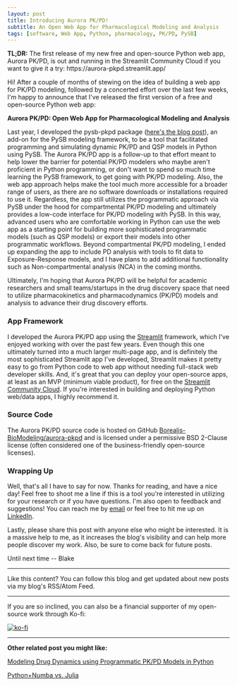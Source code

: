 ```yaml
---
layout: post
title: Introducing Aurora PK/PD!
subtitle: An Open Web App for Pharmacological Modeling and Analysis
tags: [software, Web App, Python, pharmacology, PK/PD, PySB]
---
```


<div class="alert alert-info">
<strong>TL;DR:</strong> The first release of my new free and open-source Python web app, Aurora PK/PD, is out and running in the Streamlit Community Cloud if you want to give it a try: https://aurora-pkpd.streamlit.app/
</div>

Hi! After a couple of months of stewing on the idea of building a web app for PK/PD modeling, followed by a concerted effort over the last few weeks, I'm happy to announce that I've released the first version of a free and open-source Python web app:


**Aurora PK/PD: Open Web App for Pharmacological Modeling and Analysis**

Last year, I developed the pysb-pkpd package ([here's the blog post](https://blakeaw.github.io/2023-10-23-pysb-pkpd/)), an add-on for the PySB modeling framework, to be a tool that facilitated programming and simulating dynamic PK/PD and QSP models in Python using PySB. The Aurora PK/PD app is a follow-up to that effort meant to help lower the barrier for potential PK/PD modelers who maybe aren't proficient in Python programming, or don't want to spend so much time learning the PySB framework, to get going with PK/PD modeling. Also, the web app approach helps make the tool much more accessible for a broader range of users, as there are no software downloads or installations required to use it. Regardless, the app still utilizes the programmatic approach via PySB under the hood for compartmental PK/PD modeling and ultimately provides a low-code interface for PK/PD modeling with PySB. In this way, advanced users who are comfortable working in Python can use the web app as a starting point for building more sophisticated programmatic models (such as QSP models) or export their models into other programmatic workflows.  Beyond compartmental PK/PD modeling, I ended up expanding the app to include PD analysis with tools to fit data to Exposure-Response models, and I have plans to add additional functionality such as Non-compartmental analysis (NCA) in the coming months.  

Ultimately, I'm hoping that Aurora PK/PD will be helpful for academic researchers and small teams/startups in the drug discovery space that need to utilize pharmacokinetics and pharmacodynamics (PK/PD) models and analysis to advance their drug discovery efforts.


### App Framework

I developed the Aurora PK/PD app using the [Streamlit](https://streamlit.io/) framework, which I've enjoyed working with over the past few years. Even though this one ultimately turned into a much larger multi-page app, and is definitely the most sophisticated Streamlit app I've developed, Streamlit makes it pretty easy to go from Python code to web app without needing full-stack web developer skills. And, it's great that you can deploy your open-source apps, at least as an MVP (minimum viable product), for free on the [Streamlit Community Cloud](https://streamlit.io/cloud). If you're interested in building and deploying Python web/data apps, I highly recommend it.


### Source Code

The Aurora PK/PD source code is hosted on GitHub [Borealis-BioModeling/aurora-pkpd](https://github.com/Borealis-BioModeling/aurora-pkpd) and is licensed under a permissive BSD 2-Clause license (often considered one of the business-friendly open-source licenses).  


### Wrapping Up

Well, that's all I have to say for now. Thanks for reading, and have a nice day! Feel free to shoot me a line if this is a tool you're interested in utilizing for your research or if you have questions. I'm also open to feedback and suggestions! You can reach me by [email](mailto:blakeaw1102@gmail.com) or feel free to hit me up on [LinkedIn](https://www.linkedin.com/in/blakewilson3/).


Lastly, please share this post with anyone else who might be interested. It is a massive help to me, as it increases the blog's visibility and can help more people discover my work. Also, be sure to come back for future posts.


Until next time -- Blake

------

Like this content? You can follow this blog and get updated about new posts via my blog's RSS/Atom Feed.

------

If you are so inclined, you can also be a financial supporter of my open-source work through Ko-fi:


 [![ko-fi](https://ko-fi.com/img/githubbutton_sm.svg)](https://ko-fi.com/J3J4ZUCVU)

------

**Other related post you might like:**

[Modeling Drug Dynamics using Programmatic PK/PD Models in Python](https://blakeaw.github.io/2023-10-23-pysb-pkpd/)

[Python+Numba vs. Julia](https://blakeaw.github.io/2019-09-20-numba-vs-julia/)
